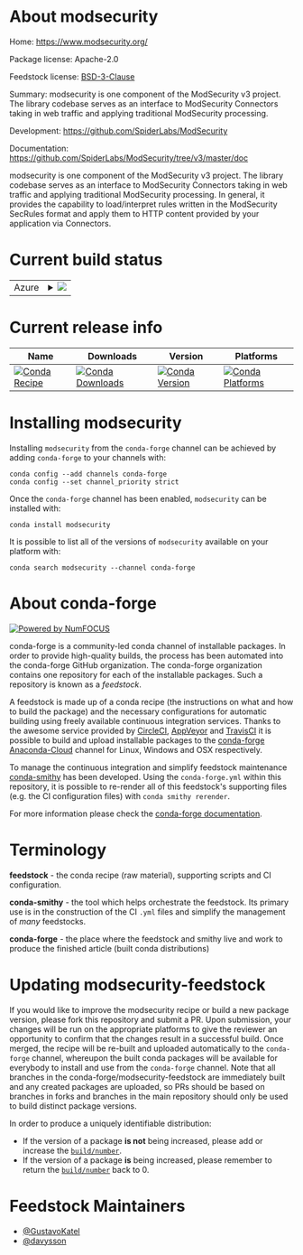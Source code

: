 About modsecurity
=================

Home: https://www.modsecurity.org/

Package license: Apache-2.0

Feedstock license: [BSD-3-Clause](https://github.com/conda-forge/modsecurity-feedstock/blob/master/LICENSE.txt)

Summary: modsecurity is one component of the ModSecurity v3 project. The library codebase serves as an interface to ModSecurity Connectors taking in web traffic and applying traditional ModSecurity processing.

Development: https://github.com/SpiderLabs/ModSecurity

Documentation: https://github.com/SpiderLabs/ModSecurity/tree/v3/master/doc

modsecurity is one component of the ModSecurity v3 project. The library codebase serves as an interface to ModSecurity Connectors taking in web traffic and applying traditional ModSecurity processing. In general, it provides the capability to load/interpret rules written in the ModSecurity SecRules format and apply them to HTTP content provided by your application via Connectors.


Current build status
====================


<table>
    
  <tr>
    <td>Azure</td>
    <td>
      <details>
        <summary>
          <a href="https://dev.azure.com/conda-forge/feedstock-builds/_build/latest?definitionId=3116&branchName=master">
            <img src="https://dev.azure.com/conda-forge/feedstock-builds/_apis/build/status/modsecurity-feedstock?branchName=master">
          </a>
        </summary>
        <table>
          <thead><tr><th>Variant</th><th>Status</th></tr></thead>
          <tbody><tr>
              <td>linux_64</td>
              <td>
                <a href="https://dev.azure.com/conda-forge/feedstock-builds/_build/latest?definitionId=3116&branchName=master">
                  <img src="https://dev.azure.com/conda-forge/feedstock-builds/_apis/build/status/modsecurity-feedstock?branchName=master&jobName=linux&configuration=linux_64_" alt="variant">
                </a>
              </td>
            </tr>
          </tbody>
        </table>
      </details>
    </td>
  </tr>
</table>

Current release info
====================

| Name | Downloads | Version | Platforms |
| --- | --- | --- | --- |
| [![Conda Recipe](https://img.shields.io/badge/recipe-modsecurity-green.svg)](https://anaconda.org/conda-forge/modsecurity) | [![Conda Downloads](https://img.shields.io/conda/dn/conda-forge/modsecurity.svg)](https://anaconda.org/conda-forge/modsecurity) | [![Conda Version](https://img.shields.io/conda/vn/conda-forge/modsecurity.svg)](https://anaconda.org/conda-forge/modsecurity) | [![Conda Platforms](https://img.shields.io/conda/pn/conda-forge/modsecurity.svg)](https://anaconda.org/conda-forge/modsecurity) |

Installing modsecurity
======================

Installing `modsecurity` from the `conda-forge` channel can be achieved by adding `conda-forge` to your channels with:

```
conda config --add channels conda-forge
conda config --set channel_priority strict
```

Once the `conda-forge` channel has been enabled, `modsecurity` can be installed with:

```
conda install modsecurity
```

It is possible to list all of the versions of `modsecurity` available on your platform with:

```
conda search modsecurity --channel conda-forge
```


About conda-forge
=================

[![Powered by NumFOCUS](https://img.shields.io/badge/powered%20by-NumFOCUS-orange.svg?style=flat&colorA=E1523D&colorB=007D8A)](http://numfocus.org)

conda-forge is a community-led conda channel of installable packages.
In order to provide high-quality builds, the process has been automated into the
conda-forge GitHub organization. The conda-forge organization contains one repository
for each of the installable packages. Such a repository is known as a *feedstock*.

A feedstock is made up of a conda recipe (the instructions on what and how to build
the package) and the necessary configurations for automatic building using freely
available continuous integration services. Thanks to the awesome service provided by
[CircleCI](https://circleci.com/), [AppVeyor](https://www.appveyor.com/)
and [TravisCI](https://travis-ci.com/) it is possible to build and upload installable
packages to the [conda-forge](https://anaconda.org/conda-forge)
[Anaconda-Cloud](https://anaconda.org/) channel for Linux, Windows and OSX respectively.

To manage the continuous integration and simplify feedstock maintenance
[conda-smithy](https://github.com/conda-forge/conda-smithy) has been developed.
Using the ``conda-forge.yml`` within this repository, it is possible to re-render all of
this feedstock's supporting files (e.g. the CI configuration files) with ``conda smithy rerender``.

For more information please check the [conda-forge documentation](https://conda-forge.org/docs/).

Terminology
===========

**feedstock** - the conda recipe (raw material), supporting scripts and CI configuration.

**conda-smithy** - the tool which helps orchestrate the feedstock.
                   Its primary use is in the construction of the CI ``.yml`` files
                   and simplify the management of *many* feedstocks.

**conda-forge** - the place where the feedstock and smithy live and work to
                  produce the finished article (built conda distributions)


Updating modsecurity-feedstock
==============================

If you would like to improve the modsecurity recipe or build a new
package version, please fork this repository and submit a PR. Upon submission,
your changes will be run on the appropriate platforms to give the reviewer an
opportunity to confirm that the changes result in a successful build. Once
merged, the recipe will be re-built and uploaded automatically to the
`conda-forge` channel, whereupon the built conda packages will be available for
everybody to install and use from the `conda-forge` channel.
Note that all branches in the conda-forge/modsecurity-feedstock are
immediately built and any created packages are uploaded, so PRs should be based
on branches in forks and branches in the main repository should only be used to
build distinct package versions.

In order to produce a uniquely identifiable distribution:
 * If the version of a package **is not** being increased, please add or increase
   the [``build/number``](https://docs.conda.io/projects/conda-build/en/latest/resources/define-metadata.html#build-number-and-string).
 * If the version of a package **is** being increased, please remember to return
   the [``build/number``](https://docs.conda.io/projects/conda-build/en/latest/resources/define-metadata.html#build-number-and-string)
   back to 0.

Feedstock Maintainers
=====================

* [@GustavoKatel](https://github.com/GustavoKatel/)
* [@davysson](https://github.com/davysson/)

